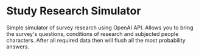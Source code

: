 # Study Research Simulator

Simple simulator of survey research using OpenAI API. Allows you to bring the survey's questions, conditions of research and subjected people characters. After all required data then will flush all the most probability answers.
